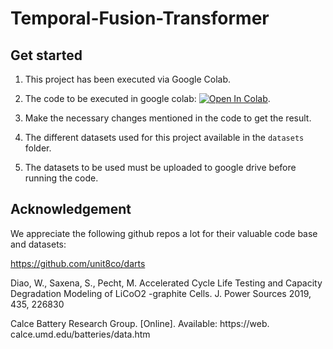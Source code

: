 # Temporal-Fusion-Transformer

## Get started

1. This project has been executed via Google Colab.

2. The code to be executed in google colab: [![Open In Colab](https://colab.research.google.com/assets/colab-badge.svg)](https://colab.research.google.com/drive/16kTAeuQTGUrBxt5tdByZqdUj9nJaSKLd?authuser=2#scrollTo=oGLrlJoyWrWR).

3. Make the necessary changes mentioned in the code to get the result.

4. The different datasets used for this project available in the `datasets` folder. 

5. The datasets to be used must be uploaded to google drive before running the code.

## Acknowledgement

We appreciate the following github repos a lot for their valuable code base and datasets:

https://github.com/unit8co/darts

Diao, W., Saxena, S., Pecht, M. Accelerated Cycle Life Testing and Capacity Degradation Modeling of LiCoO2 -graphite Cells. J. Power Sources 2019, 435, 226830

Calce Battery Research Group. [Online]. Available: https://web. calce.umd.edu/batteries/data.htm

